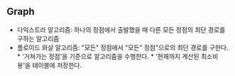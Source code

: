 ## Graph 

* 다익스트라 알고리즘: 하나의 정점에서 출발했을 때 다른 모든 정점의 최단 경로를 구하는 알고리즘 
* 플로이드 와샬 알고리즘: "모든" 정점에서 "모든" 정점"으로의 최단 경로를 구한다. 
                * '거쳐가는 정점'을 기준으로 알고리즘을 수행한다.
                * '현재까지 계산된 최소비용'을 테이블에 저장한다.


